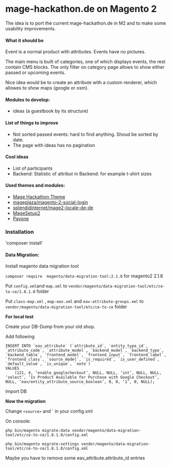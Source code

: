 # mage-hackathon.de on Magento 2
The idea is to port the current mage-hackathon.de in M2 and to make some usability improvements.

#### What it should be
Event is a normal product with attributes. Events have no pictures. 

The main menu is built of categories, one of which displays events, the rest contain CMS blocks.
The only filter on category page allows to show either passed or upcoming events. 

Nice idea would be to create an attribute with a custom renderer, which allowes to show maps (google or osm).

#### Modules to develop:
* ideas (a guestbook by its structure)


#### List of things to improve
* Not sorted passed events: hard to find anything. Shoud be sorted by date.
* The page with ideas has no pagination

#### Cool ideas
* List of participants
* Backend: Statistic of attribut in Backend: for example t-shirt sizes


#### Used themes and modules:
* [Mage Hackathon Theme](https://github.com/magento-hackathon/mage-hackathon-de-m2-theme)
* [mageplaza/magento-2-social-login](https://github.com/mageplaza/Magento-2-Social-Login-Extension)
* [splendidinternet/mage2-locale-de-de](https://github.com/splendidinternet/Magento2_German_LocalePack_de_DE)
* [MageSetup2](https://github.com/firegento/firegento-magesetup2)
* [Payone](https://github.com/PAYONE-GmbH/magento-2)

### Installation

'composer install'

#### Data Migration:
Install magento data migration tool

`composer require  magento/data-migration-tool:2.1.6` for magento2 2.1.6

Put `config.xml`and `map.xml` to `vendor/magento/data-migration-tool/etc/ce-to-ce/1.8.1.0` folder

Put `class-map.xml` , `map-eav.xml` and `eav-attribute-groups.xml` to `vendor/magento/data-migration-tool/etc/ce-to-ce` folder

**For local test**

Create your DB-Dump from your old shop.

Add following
```
INSERT INTO `eav_attribute` (`attribute_id`, `entity_type_id`, `attribute_code`, `attribute_model`, `backend_model`, `backend_type`, `backend_table`, `frontend_model`, `frontend_input`, `frontend_label`, `frontend_class`, `source_model`, `is_required`, `is_user_defined`, `default_value`, `is_unique`, `note`)
VALUES
    (121, 4, ‘enable_googlecheckout’, NULL, NULL, ‘int’, NULL, NULL, ‘select’, ‘Is Product Available for Purchase with Google Checkout’, NULL, ‘eav/entity_attribute_source_boolean’, 0, 0, ‘1’, 0, NULL);
````
Import DB

**Now the migration**

Change `<source>` and `<destination> in your config.xml

On console:
```
php bin/magento migrate:data vendor/magento/data-migration-tool/etc/ce-to-ce/1.8.1.0/config.xml
```

```
php bin/magento migrate:settings vendor/magento/data-migration-tool/etc/ce-to-ce/1.8.1.0/config.xml
```

Maybe you have to remove some eav_attribute.attribute_id entries